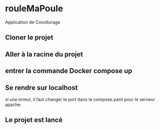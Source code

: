 # rouleMaPoule
Application de Covoiturage


## Cloner le projet
## Aller à la racine du projet
## entrer la commande Docker compose up 
## Se rendre sur localhost
si une erreur, il faut changer le port dans le compose.yaml pour le serveur apache.
## Le projet est lancé
